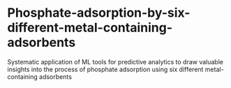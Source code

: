 # Phosphate-adsorption-by-six-different-metal-containing-adsorbents
Systematic application of ML tools for predictive analytics to draw valuable insights into the process of phosphate adsorption using six  different metal-containing adsorbents
